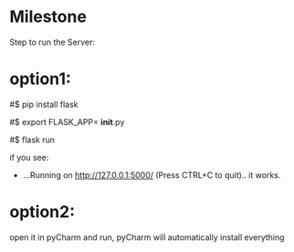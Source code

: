 # Milestone
Step to run the Server:

# option1:

 #$ pip install flask

 #$ export FLASK_APP= __init__.py


 #$ flask run

if you see: 
* ...Running on http://127.0.0.1:5000/ (Press CTRL+C to quit)..
it works.

# option2:
open it in pyCharm and run,  pyCharm will automatically install everything

